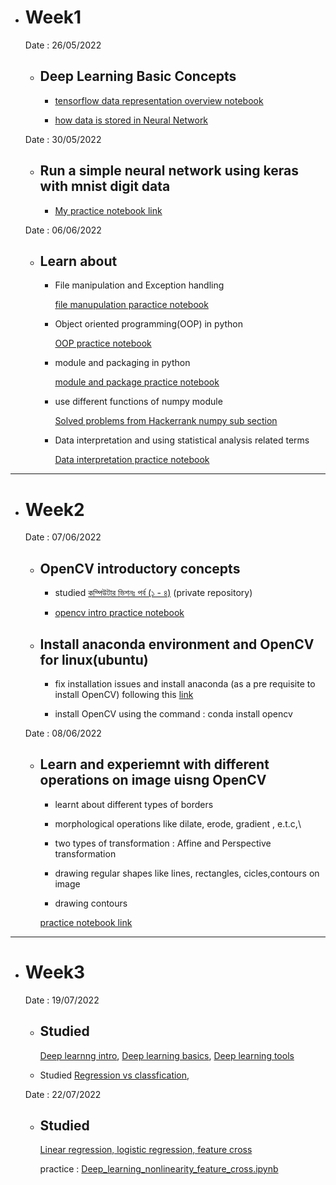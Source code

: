 

* # Week1 

    Date : 26/05/2022
    
    * ## Deep Learning Basic Concepts
        * [tensorflow data representation overview notebook](https://github.com/EKnsl/Weekely-updates-on-codes-and-study/blob/main/Deep_Learning_practice/Week1/Basic%20Neural%20Netowork/tensorflow_data_representation_overview.ipynb)
        
        * [how data is stored in Neural Network](https://rakibul-hassan.gitbook.io/deep-learning/start-page/tensor_numpy)
    
    Date : 30/05/2022
    
    * ## Run a simple neural network using keras with mnist digit data
    
        * [My practice notebook link](https://github.com/EKnsl/Weekely-updates-on-codes-and-study/blob/main/Deep_Learning_practice/Week1/Basic%20Neural%20Netowork/Simple%20Neural%20Network%20with%20mnist%20digit%20data.ipynb)

    
    Date : 06/06/2022
    
    * ## Learn about 

        * File manipulation and Exception handling

            [file manupulation paractice notebook](https://github.com/EKnsl/Weekely-updates-on-codes-and-study/blob/main/Deep_Learning_practice/Week1/Basic%20Python/python3_intro_part_4_file_io_and_exception_basic.ipynb)

        * Object oriented programming(OOP) in python

            [OOP practice notebook](https://github.com/EKnsl/Weekely-updates-on-codes-and-study/blob/main/Deep_Learning_practice/Week1/Basic%20Python/python3_intro_part_5_Object_Oriented_Programming.ipynb)

        * module and packaging in python

            [module and package practice notebook](https://github.com/EKnsl/Weekely-updates-on-codes-and-study/blob/main/Deep_Learning_practice/Week1/Basic%20Python/python3_intro_part_6_module_and_package.ipynb)
        
        * use different functions of numpy module

            [Solved problems from Hackerrank numpy sub section](https://github.com/EKnsl/Weekely-updates-on-codes-and-study/tree/main/Deep_Learning_practice/Week2/Hackerrank%20numpy%20solved%20problems)

        * Data interpretation and using statistical analysis related terms

            [Data interpretation practice notebook](https://github.com/EKnsl/Weekely-updates-on-codes-and-study/blob/main/Deep_Learning_practice/Week2/Data%20interpretation.ipynb)  
-------------------------------------------------------------------------------------------------------------------------------------------------------

* # Week2 


     Date : 07/06/2022
    
    * ## OpenCV introductory concepts
    
        * studied [কম্পিউটার ভিশনঃ পর্ব (১ - ৪)](https://github.com/NSLabTeam/Deep-Learning-Guide/tree/master/OpenCV-Intro) (private repository)

        
        * [opencv intro practice notebook](https://github.com/EKnsl/Weekely-updates-on-codes-and-study/blob/main/Deep_Learning_practice/Week2/OpenCV/Introduction_to_opencv.ipynb)
    
    
    * ## Install anaconda environment and OpenCV for linux(ubuntu) 

        * fix installation issues and install anaconda (as a pre requisite to install OpenCV) following this 
         [link](https://linuxize.com/post/how-to-install-anaconda-on-ubuntu-20-04/)

        * install OpenCV using the command : conda install opencv   




     Date : 08/06/2022
    
    * ## Learn and experiemnt with different operations on image uisng OpenCV  

        * learnt about different types of borders

        * morphological operations like dilate, erode, gradient , e.t.c,\

        * two types of transformation : Affine and Perspective transformation

        * drawing regular shapes like lines, rectangles, cicles,contours on image
        
        * drawing contours

         [practice notebook link](https://github.com/EKnsl/Weekely-updates-on-codes-and-study/blob/main/Deep_Learning_practice/Week2/OpenCV/opencv_tut.ipynb)

-----------------------------------------------------------------------------------------------------------------------------------------------------------

* # Week3

    Date : 19/07/2022

    * ## Studied 
        [Deep learnng intro](https://github.com/NSLabTeam/Deep-Learning-Guide/blob/master/DL_intro/00_introduction.ipynb), 
        [Deep learning basics](https://github.com/NSLabTeam/Deep-Learning-Guide/blob/master/DL_intro/01_deep_learning_basics.ipynb),
        [Deep learning tools](https://github.com/NSLabTeam/Deep-Learning-Guide/blob/master/DL_intro/02_deep_learning_tools.ipynb)

    * Studied 
        [Regression vs classfication](https://rakibul-hassan.gitbook.io/deep-learning/start-page/what_we_learnt),

    Date : 22/07/2022

    * ## Studied 
        [Linear regression, logistic regression, feature cross](https://rakibul-hassan.gitbook.io/deep-learning/start-page/feature_crosses)

        practice : [Deep_learning_nonlinearity_feature_cross.ipynb](https://github.com/EKnsl/Weekely-updates-on-codes-and-study/blob/main/Deep_Learning_practice/Week3/Deep_learning_nonlinearity_feature_cross.ipynb)
